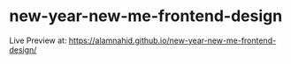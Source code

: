 ﻿# new-year-new-me-frontend-design
Live Preview at: https://alamnahid.github.io/new-year-new-me-frontend-design/
